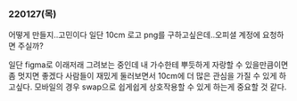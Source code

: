 ### 220127(목)
어떻게 만들지..고민이다 일단 10cm 로고 png를 구하고싶은데..오피셜 계정에 요청하면 주실까?

일단 figma로 이래저래 그려보는 중인데 내 가수한테 뿌듯하게 자랑할 수 있을만큼이면 좀 멋지면 좋겠다
사람들이 재밌게 둘러보면서 10cm에 더 많은 관심을 가질 수 있게 하고싶다.
모바일의 경우 swap으로 쉽게쉽게 상호작용할 수 있게 하는게 중요할 것 같다.
